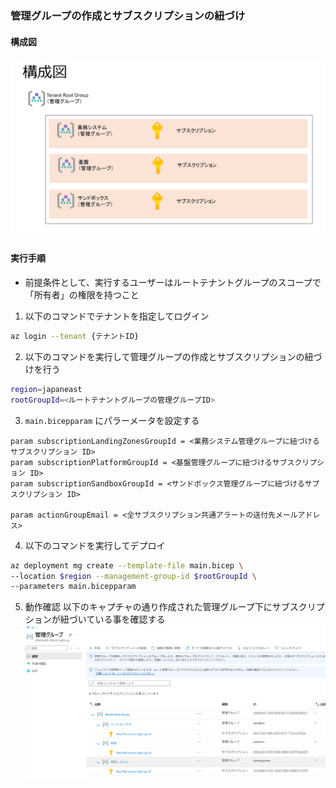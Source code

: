 ### 管理グループの作成とサブスクリプションの紐づけ

#### 構成図

![構成図](./docs/構成図.png)

#### 実行手順

- 前提条件として、実行するユーザーはルートテナントグループのスコープで「所有者」の権限を持つこと

1. 以下のコマンドでテナントを指定してログイン

```bash
az login --tenant {テナントID}
```

2. 以下のコマンドを実行して管理グループの作成とサブスクリプションの紐づけを行う

```bash
region=japaneast
rootGroupId=<ルートテナントグループの管理グループID>
```

3. `main.bicepparam` にパラーメータを設定する

```
param subscriptionLandingZonesGroupId = <業務システム管理グループに紐づけるサブスクリプション ID>
param subscriptionPlatformGroupId = <基盤管理グループに紐づけるサブスクリプション ID>
param subscriptionSandboxGroupId = <サンドボックス管理グループに紐づけるサブスクリプション ID>

param actionGroupEmail = <全サブスクリプション共通アラートの送付先メールアドレス>
```

4. 以下のコマンドを実行してデプロイ

```bash
az deployment mg create --template-file main.bicep \
--location $region --management-group-id $rootGroupId \
--parameters main.bicepparam

```

5. 動作確認
   以下のキャプチャの通り作成された管理グループ下にサブスクリプションが紐づいている事を確認する
   ![管理グループとサブスクリプションの紐づけ確認](./docs/動作確認.png)
